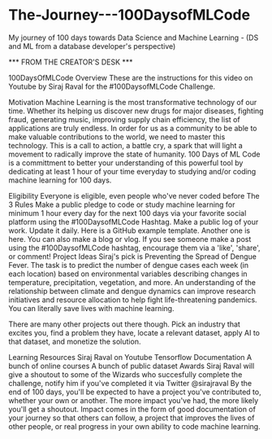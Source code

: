 # The-Journey---100DaysofMLCode
My journey of 100 days towards Data Science and Machine Learning - (DS and ML from a database developer's perspective) 

*** FROM THE CREATOR'S DESK ***

100DaysOfMLCode
Overview
These are the instructions for this video on Youtube by Siraj Raval for the #100DaysofMLCode Challenge.

Motivation
Machine Learning is the most transformative technology of our time. Whether its helping us discover new drugs for major diseases, fighting fraud, generating music, improving supply chain efficiency, the list of applications are truly endless. In order for us as a community to be able to make valuable contributions to the world, we need to master this technology. This is a call to action, a battle cry, a spark that will light a movement to radically improve the state of humanity. 100 Days of ML Code is a committment to better your understanding of this powerful tool by dedicating at least 1 hour of your time everyday to studying and/or coding machine learning for 100 days.

Eligibility
Everyone is eligible, even people who've never coded before
The 3 Rules
Make a public pledge to code or study machine learning for minimum 1 hour every day for the next 100 days via your favorite social platform using the #100DaysofMLCode Hashtag.
Make a public log of your work. Update it daily. Here is a GitHub example template. Another one is here. You can also make a blog or vlog.
If you see someone make a post using the #100DaysofMLCode hashtag, encourage them via a 'like', 'share', or comment!
Project Ideas
Siraj's pick is Preventing the Spread of Dengue Fever. The task is to predict the number of dengue cases each week (in each location) based on environmental variables describing changes in temperature, precipitation, vegetation, and more. An understanding of the relationship between climate and dengue dynamics can improve research initiatives and resource allocation to help fight life-threatening pandemics. You can literally save lives with machine learning.

There are many other projects out there though. Pick an industry that excites you, find a problem they have, locate a relevant dataset, apply AI to that dataset, and monetize the solution.

Learning Resources
Siraj Raval on Youtube
Tensorflow Documentation
A bunch of online courses
A bunch of public dataset
Awards
Siraj Raval will give a shoutout to some of the Wizards who succesfully complete the challenge, notify him if you've completed it via Twitter @sirajraval
By the end of 100 days, you'll be expected to have a project you've contributed to, whether your own or another. The more impact you've had, the more likely you'll get a shoutout. Impact comes in the form of good documentation of your journey so that others can follow, a project that improves the lives of other people, or real progress in your own ability to code machine learning.
